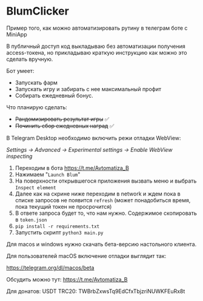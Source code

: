 # BlumClicker

Пример того, как можно автоматизировать рутину в телеграм боте с MiniApp

В публичный доступ код выкладываю без автоматизации получения access-токена,
но прикладываю краткую инструкцию как можно это сделать вручную.

Бот умеет:
- Запускать фарм
- Запускать игру и забирать с нее максимальный профит
- Собирать ежедневный бонус.

Что планирую сделать:
- ~~Рандомизировать результат игры~~ ✅
- ~~Починить сбор ежедневных наград~~ ✅

В Telegram Desktop необходимо включить режи отладки WebView:

_Settings -> Advanced -> Experimental settings -> Enable WebView inspecting_

1. Переходим в бота https://t.me/Avtomatiza_B
2. Нажимаем "`Launch Blum`"
3. На поверхности открывшегося приложения вызвать меню и выбрать `Inspect element`
4. Далее как на скрине ниже переходим в network и ждем пока в списке запросов не появится `refresh` (может понадобиться время, пока текущий токен не просрочится)
5. В ответе запроса будет то, что нам нужно. Содержимое скопировать в `token.json`
6. `pip install -r requirements.txt`
7. Запустить скрипт `python3 main.py`



Для macos и windows нужно скачать бета-версию настольного клиента.

Для пользователей macOS включение отладки выглядит так:

https://telegram.org/dl/macos/beta



Обсудить можно тут: https://t.me/Avtomatiza_B

Для донатов:
USDT TRC20: TWBrbZxwsTq9EdCfxTbjzriNUWKFEuRx8t
